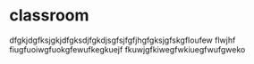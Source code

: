 # classroom
dfgkjdgfksjgkjdfgksdjfgkdjsgfsjfgfjhgfgksjgfskgfloufew flwjhf
fiugfuoiwgfuokgfewufkegkuejf
fkuwjgfkiwegfwkiuegfwufgweko
